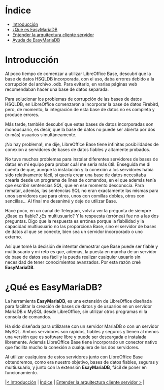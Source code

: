 # Índice
- [Introducción](https://#introducción)
- [¿Qué es EasyMariaDB](#qué-es-easymariadb)
- [Entender la arquitectura cliente servidor](clienteservidor.md)
- [Ayuda de EasyMariaDB](ayuda.md)

# Introducción
Al poco tiempo de comenzar a utilizar LibreOffice Base, descubrí que la base de datos HSQLDB incorporada, con el uso, daba errores debido a la corrupción del archivo .odb. Para evitarlo, en varias páginas web recomendaban hacer una base de datos separada.

Para solucionar los problemas de corrupción de las bases de datos HSQLDB, en LibreOffice comenzaron a incorporar la base de datos Firebird, pero, de momento, la integración de esta base de datos no es completa y produce errores.

Más tarde, también descubrí que estas bases de datos incorporadas son monousuario, es decir, que la base de datos no puede ser abierta por dos (o más) usuarios simultáneamente.

¡No hay problema!, me dije, LibreOffice Base tiene infinitas posibilidades de conexión a servidores de bases de datos fiables y altamente probados. 

No tuve muchos problemas para instalar diferentes servidores de bases de datos en mi equipo para probar cuál me sería más útil. Enseguida me di cuenta de que, aunque la instalación y la conexión a los servidores había sido relativamente fácil, si quería crear una base de datos necesitaba crearla desde un programa de línea de comandos, en el que además tenía que escribir sentencias SQL, que en ese momento desconocía. Para rematar, además, las sentencias SQL no eran exactamente las mismas para unos servidores que para otros, unos con comillas dobles, otros con sencillas... Al final me desanimé y deje de utilizar Base.

Hace poco, en un canal de Telegram, volví a ver la pregunta de siempre ¿Base es fiable? ¿Es multiusuario? Y la respuesta (errónea) fue no a las dos preguntas. Digo que la respuesta es errónea porque la fiabilidad y la capacidad multiusuario no las proporciona Base, sino el servidor de bases de datos al que se conecte, bien sea un servidor incorporado o uno externo.

Así que tomé la decisión de intentar demostrar que Base puede ser fiable y multiusuario y mi reto es que, además, la puesta en marcha de un servidor de base de datos sea fácil y la pueda realizar cualquier usuario sin necesidad de tener conocimientos avanzados. Por esta razón creé **EasyMariaDB**.


# ¿Qué es EasyMariaDB?

La herramienta **EasyMariaDB**, es una extensión de LibreOffice diseñada para facilitar la creación de bases de datos y de usuarios en un servidor MariaDB o MySQL desde LibreOffice, sin utilizar otros programas ni la consola de comandos.

Ha sido diseñada para utilizarse con un servidor MariaDB o con un servidor MySQL. Ambos servidores son rápidos, fiables y seguros y tienen al menos una versión que es software libre y puede ser descargada e instalada libremente. Además LibreOffice Base tiene incorporado un conector nativo que facilita mucho la conexión a cualquiera de los dos servidores.

Al utilizar cualquiera de estos servidores junto con LibreOffice Base obtendremos, como era nuestro objetivo, bases de datos fiables, seguras y multiusuario, y junto con la extensión **EsayMariaDB**, fácil de poner en funcionamiento.

|[< Introducción](index.md#introducción) | [Índice](index.md#índice) | [Entender la arquitectura cliente servidor >](clienteservidor.md) |
